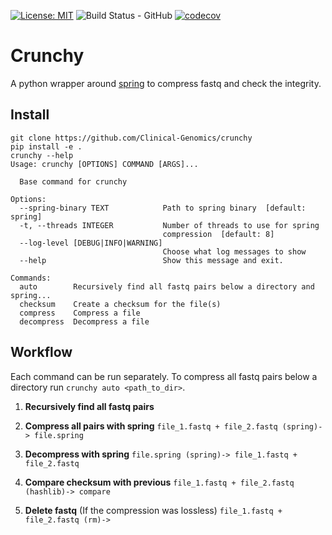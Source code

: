 [![License: MIT](https://img.shields.io/badge/License-MIT-yellow.svg)](https://opensource.org/licenses/MIT)
![Build Status - GitHub](https://github.com/Clinical-Genomics/crunchy/workflows/Build/badge.svg)
[![codecov](https://codecov.io/gh/Clinical-Genomics/crunchy/branch/master/graph/badge.svg)](https://codecov.io/gh/Clinical-Genomics/crunchy)

# Crunchy

A python wrapper around [spring][spring] to compress fastq and check the integrity.

## Install

```
git clone https://github.com/Clinical-Genomics/crunchy
pip install -e .
crunchy --help
Usage: crunchy [OPTIONS] COMMAND [ARGS]...

  Base command for crunchy

Options:
  --spring-binary TEXT            Path to spring binary  [default: spring]
  -t, --threads INTEGER           Number of threads to use for spring
                                  compression  [default: 8]
  --log-level [DEBUG|INFO|WARNING]
                                  Choose what log messages to show
  --help                          Show this message and exit.

Commands:
  auto        Recursively find all fastq pairs below a directory and spring...
  checksum    Create a checksum for the file(s)
  compress    Compress a file
  decompress  Decompress a file
```

## Workflow

Each command can be run separately. To compress all fastq pairs below a directory run `crunchy auto <path_to_dir>`.

1. **Recursively find all fastq pairs**

1. **Compress all pairs with spring**
```file_1.fastq + file_2.fastq (spring)-> file.spring```

1. **Decompress with spring**
```file.spring (spring)-> file_1.fastq + file_2.fastq```

1. **Compare checksum with previous**
```file_1.fastq + file_2.fastq (hashlib)-> compare```

1. **Delete fastq** (If the compression was lossless)
```file_1.fastq + file_2.fastq (rm)->```

[spring]: https://github.com/shubhamchandak94/Spring